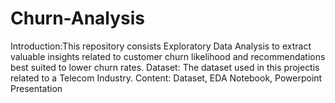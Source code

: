 # Churn-Analysis
Introduction:This repository consists Exploratory Data Analysis to extract valuable insights related to customer churn likelihood and recommendations best suited to lower churn rates.
Dataset: The dataset used in this projectis related to a Telecom Industry.
Content: Dataset, EDA Notebook, Powerpoint Presentation
